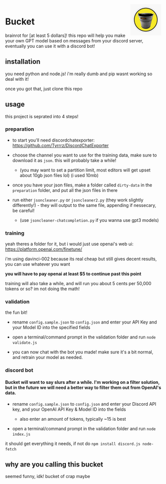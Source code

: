 <img src='bucket.jpg' width='100' align="right">

# Bucket

brainrot for [at least 5 dollars]! this repo will help you make your own GPT model based on messages from your discord server, eventually you can use it with a discord bot!

## installation
you need python and node.js! i'm really dumb and pip wasnt working so deal with it!

once you got that, just clone this repo

## usage
this project is seprated into 4 steps!

### preparation
- to start you'll need discordchatexporter: https://github.com/Tyrrrz/DiscordChatExporter

- choose the channel you want to use for the training data, make sure to download it as `json`. this will probably take a while!

  - (you may want to set a partition limit, most editors will get upset about 10gb json files lol) (i used 10mb)

- once you have your json files, make a folder called `dirty-data` in the `preparation` folder, and put all the json files in there

- run either `jsoncleaner.py` or `jsoncleaner2.py` (they work slightly differently!) - they will output to the same file, appending if nessecary, be careful!

  - (use `jsoncleaner-chatcompletion.py` if you wanna use gpt3 models)


### training

yeah theres a folder for it, but i would just use openai's web ui: https://platform.openai.com/finetune/

i'm using davinci-002 because its real cheap but still gives decent results, you can use whatever you want

**you will have to pay openai at least $5 to continue past this point**

training will also take a while, and will run you about 5 cents per 50,000 tokens or so? im not doing the math!
### validation
the fun bit!

- rename `config.sample.json` to `config.json` and enter your API Key and your Model ID into the specified fields

- open a terminal/command prompt in the validation folder and run `node validate.js`

- you can now chat with the bot you made! make sure it's a bit normal, and retrain your model as needed.

### discord bot

#### Bucket will want to say slurs after a while. I'm working on a filter solution, but in the future we will need a better way to filter them out from OpenAI's data.

- rename `config.sample.json` to `config.json` and enter your Discord API key, and your OpenAI API Key & Model ID into the fields

  - also enter an amount of tokens, typically ~15 is best

- open a terminal/command prompt in the validation folder and run `node index.js`

it should get everything it needs, if not do `npm install discord.js node-fetch`

## why are you calling this bucket

seemed funny, idk! bucket of crap maybe


